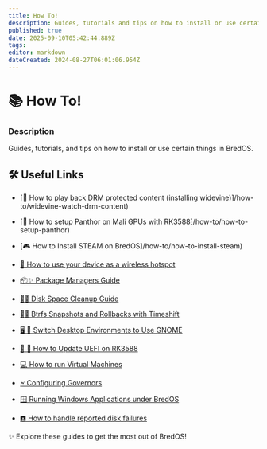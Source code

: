 ```yaml
---
title: How To!
description: Guides, tutorials and tips on how to install or use certain things in BredOS
published: true
date: 2025-09-10T05:42:44.889Z
tags:
editor: markdown
dateCreated: 2024-08-27T06:01:06.954Z
---
```


# 📚 How To!

### **Description**

Guides, tutorials, and tips on how to install or use certain things in BredOS.

## 🛠️ Useful Links

- [🎥 How to play back DRM protected content (installing widevine)]/how-to/widevine-watch-drm-content)

- [🐾 How to setup Panthor on Mali GPUs with RK3588]/how-to/how-to-setup-panthor)

- [🎮  How to Install STEAM on BredOS]/how-to/how-to-install-steam)

- [📶 How to use your device as a wireless hotspot](/how-to/how-to-use-your-device-as-ap)

- [📦✨ Package Managers Guide](/how-to/package-management)

- [🧹💾 Disk Space Cleanup Guide](/how-to/free-space-up)

- [📸🔄 Btrfs Snapshots and Rollbacks with Timeshift](/how-to/timeshift-system-snapshots-and-rollbacks-on-btrfs)

- [🖥️ 🔄 Switch Desktop Environments to Use GNOME](/how-to/switch-desktop-environments)

- [💾 🔄 How to Update UEFI on RK3588](/how-to/update-uefi-rk3588)

- [💻 How to run Virtual Machines](/how-to/run-vms)

- [🗲 Configuring Governors](/how-to/govctl)

- [🪟 Running Windows Applications under BredOS](/how-to/proton-run)

- [🖪 How to handle reported disk failures](/how-to/disk-failure)

✨ Explore these guides to get the most out of BredOS!